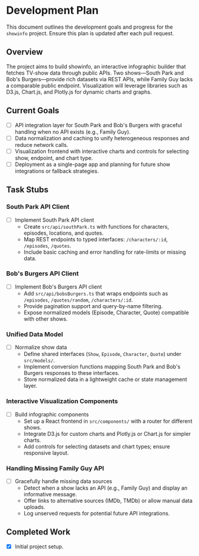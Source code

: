 # Development Plan

This document outlines the development goals and progress for the `showinfo` project. Ensure this plan is updated after each pull request.

## Overview
The project aims to build showinfo, an interactive infographic builder that fetches TV-show data through public APIs. Two shows—South Park and Bob's Burgers—provide rich datasets via REST APIs, while Family Guy lacks a comparable public endpoint. Visualization will leverage libraries such as D3.js, Chart.js, and Plotly.js for dynamic charts and graphs.

## Current Goals
- [ ] API integration layer for South Park and Bob's Burgers with graceful handling when no API exists (e.g., Family Guy).
- [ ] Data normalization and caching to unify heterogeneous responses and reduce network calls.
- [ ] Visualization frontend with interactive charts and controls for selecting show, endpoint, and chart type.
- [ ] Deployment as a single-page app and planning for future show integrations or fallback strategies.

## Task Stubs

### South Park API Client
- [ ] Implement South Park API client
  - Create `src/api/southPark.ts` with functions for characters, episodes, locations, and quotes.
  - Map REST endpoints to typed interfaces: `/characters/:id`, `/episodes`, `/quotes`.
  - Include basic caching and error handling for rate-limits or missing data.

### Bob's Burgers API Client
- [ ] Implement Bob's Burgers API client
  - Add `src/api/bobsBurgers.ts` that wraps endpoints such as `/episodes`, `/quotes/random`, `/characters/:id`.
  - Provide pagination support and query-by-name filtering.
  - Expose normalized models (Episode, Character, Quote) compatible with other shows.

### Unified Data Model
- [ ] Normalize show data
  - Define shared interfaces (`Show`, `Episode`, `Character`, `Quote`) under `src/models/`.
  - Implement conversion functions mapping South Park and Bob's Burgers responses to these interfaces.
  - Store normalized data in a lightweight cache or state management layer.

### Interactive Visualization Components
- [ ] Build infographic components
  - Set up a React frontend in `src/components/` with a router for different shows.
  - Integrate D3.js for custom charts and Plotly.js or Chart.js for simpler charts.
  - Add controls for selecting datasets and chart types; ensure responsive layout.

### Handling Missing Family Guy API
- [ ] Gracefully handle missing data sources
  - Detect when a show lacks an API (e.g., Family Guy) and display an informative message.
  - Offer links to alternative sources (IMDb, TMDb) or allow manual data uploads.
  - Log unserved requests for potential future API integrations.

## Completed Work
- [x] Initial project setup.


